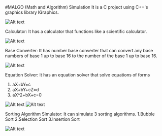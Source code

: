#MALGO (Math and Algorithm) Simulation 
It is a C project using C++'s graphics library IGraphics.

![Alt text](/IGraphics/title.bmp?raw=true "Title")

Calculator: It has a calculator that functions like a scientific calculator.

![Alt text](/IGraphics/calc.bmp?raw=true "Calculator")

Base Converter: It has number base converter that can convert any base numbers of base 1 up to base 16 to the number of the base 1 up to base 16.

![Alt text](/IGraphics/base.bmp?raw=true "Base converter")

Equation Solver: It has an equation solver that solve equations of forms
1. aX+bY=c
2. aX+bY+cZ=d
3. aX^2+bX+c=0

![Alt text](/IGraphics/eqn.bmp?raw=true "Equation Solver")
![Alt text](/IGraphics/eqn2.bmp?raw=true "Equation Solver")

Sorting Algorithm Simulator: It can simulate 3 sorting algorithms.
1.Bubble Sort
2.Selection Sort
3.Insertion Sort

![Alt text](/IGraphics/algo_menu.bmp?raw=true "Algo Menu")

